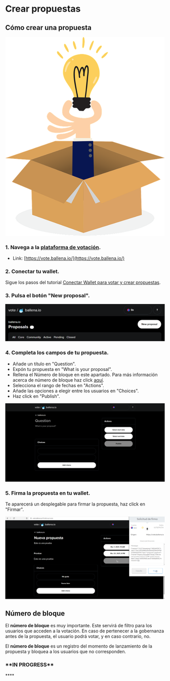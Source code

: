 # Crear propuestas

## **Cómo crear una propuesta** 

![](../../.gitbook/assets/business-4271251_960_720.webp)



### 1. Navega a la [plataforma de votación](https://vote.ballena.io/).

* Link: [https://vote.ballena.io/](https://vote.ballena.io/)



### 2. Conectar tu wallet.

Sigue los pasos del tutorial [Conectar Wallet para votar y crear propuestas](conectar-wallet-para-votarpara-votar-y-crear-propuestas.md).



### 3. Pulsa el botón "New proposal".



![](../../.gitbook/assets/6%20%283%29%20%281%29%20%281%29%20%281%29.png)



### 4. Completa los campos de tu propuesta.

* Añade un título en "Question".
* Expón tu propuesta en "What is your proposal". 
* Rellena el Número de bloque en este apartado. Para más información acerca de número de bloque haz click [aquí](crear-propuestas.md#numero-de-bloque). 
* Selecciona el rango de fechas en "Actions".
* Añade las opciones a elegir entre los usuarios en "Choices".
* Haz click en "Publish".



![](../../.gitbook/assets/5%20%284%29%20%281%29.png)



### 5. Firma la propuesta en tu wallet.

Te aparecerá un desplegable para firmar la propuesta, haz click en "Firmar".



![](../../.gitbook/assets/7%20%282%29.png)



## Número de bloque

El **número de bloque** es muy importante. Este servirá de filtro para los usuarios que acceden a la votación. En caso de pertenecer a la gobernanza antes de la propuesta, el usuario podrá votar, y en caso contrario, no. 

El **número de bloque** es un registro del momento de lanzamiento de la propuesta y bloquea a los usuarios que no corresponden.



### \*\*IN PROGRESS\*\*





\*\*\*\*

